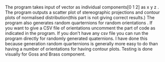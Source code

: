 The program takes input of vector as individual components[0 1 2] as x y z .
The program outputs a scatter plot of stereographic projections and contour plots of normalised distribution(this part is not giving correct results.)
The program also generates random quarternions for random orientations . 
If you want to give a CSV file of orientations uncomment the part of code as indicated in the program.
If you don't have any csv file you can run the program directly for randomly generated quaternions. 
I have done this because generation random quarternions is generally more easy to do than having a number of orientations for having contour plots.
Testing is done visually for Goss and Brass component.
 
